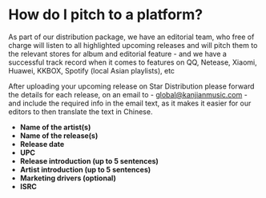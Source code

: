 # How do I pitch to a platform?

As part of our distribution package, we have an editorial team, who free of charge will listen to all highlighted upcoming releases and will pitch them to the relevant stores for album and editorial feature - and we have a successful track record when it comes to features on QQ, Netease, Xiaomi, Huawei, KKBOX, Spotify (local Asian playlists), etc

After uploading your upcoming release on Star Distribution please forward the details for each release, on an email to - global@kanjianmusic.com - and include the required info in the email text, as it makes it easier for our editors to then translate the text in Chinese.

* **Name of the artist(s)**
* **Name of the release(s)**
* **Release date**
* **UPC**
* **Release introduction (up to 5 sentences)**
* **Artist introduction (up to 5 sentences)**
* **Marketing drivers (optional)**
* **ISRC**
